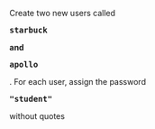 Create two new users called **<pre>starbuck </pre> and <pre>apollo</pre>**. For each user, assign the password **<pre>"student"</pre>** without quotes